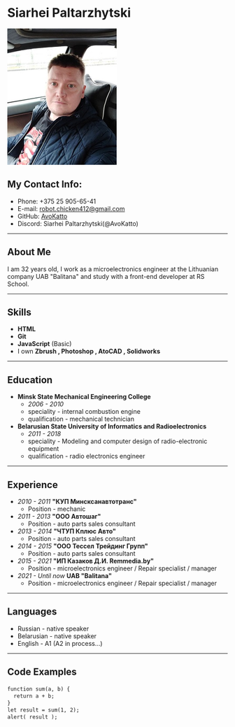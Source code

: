 # Siarhei Paltarzhytski
![Foto](photo.jpg)
## My Contact Info:
* Phone: +375 25 905-65-41
* E-mail: robot.chicken412@gmail.com
* GitHub: [AvoKatto](https://github.com/AvoKatto)
* Discord: Siarhei Paltarzhytski(@AvoKatto)
****
## About Me
I am 32 years old, I work as a microelectronics engineer at the Lithuanian company UAB "Balitana" and study with a front-end developer at RS School.
****
## Skills
* __HTML__ 
* __Git__
* __JavaScript__ (Basic)
* I own __Zbrush , Photoshop , AtoCAD , Solidworks__
****
## Education
* __Minsk State Mechanical Engineering College__
  * _2006 - 2010_
  * speciality - internal combustion engine 
  * qualification - mechanical technician
* __Belarusian State University of Informatics and Radioelectronics__
  * _2011 - 2018_  
  * speciality - Modeling and computer design of radio-electronic equipment
  * qualification - radio electronics engineer
****
## Experience
* _2010 - 2011_ __"КУП Минсксанавтотранс"__
  * Position - mechanic
* _2011 - 2013_ __"ООО Автошаг"__
  * Position - auto parts sales consultant
* _2013 - 2014_ __"ЧТУП Кплюс Авто"__
  * Position - auto parts sales consultant
* _2014 - 2015_ __"ООО Тессел Трейдинг Групп"__
  * Position - auto parts sales consultant
* _2015 - 2021_ __"ИП Казаков Д.И. Remmedia.by"__
  * Position - microelectronics engineer / Repair specialist / manager
* _2021 - Until now_ __UAB "Balitana"__
  * Position - microelectronics engineer / Repair specialist / manager
****
## Languages
* Russian - native speaker
* Belarusian - native speaker
* English - A1 (A2 in process…)
****
## Code Examples
```
function sum(a, b) {
  return a + b;
}
let result = sum(1, 2);
alert( result );
```
